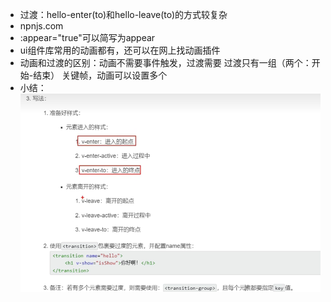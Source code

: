 - 过渡：hello-enter(to)和hello-leave(to)的方式较复杂
- npnjs.com
- :appear="true"可以简写为appear
- ui组件库常用的动画都有，还可以在网上找动画插件
- 动画和过渡的区别：动画不需要事件触发，过渡需要    过渡只有一组（两个：开始-结束） 关键帧，动画可以设置多个
- 小结：
  ![](assets/notes_images/9bdcd667.png)
